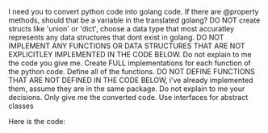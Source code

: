 I need you to convert python code into golang code. If there are @property methods, should that be a variable in the translated golang? DO NOT create structs like 'union' or 'dict', choose a data type that most accuratley represents any data structures that dont exist in golang. DO NOT IMPLEMENT ANY FUNCTIONS OR DATA STRUCTURES THAT ARE NOT EXPLICITLEY IMPLEMENTED IN THE CODE BELOW. Do not explain to me the code you give me. Create FULL implementations for each function of the python code. Define all of the functions. DO NOT DEFINE FUNCTIONS THAT ARE NOT DEFINED IN THE CODE BELOW, i've already implemented them, assume they are in the same package. Do not explain to me your decisions. Only give me the converted code. Use interfaces for abstract classes

Here is the code:

